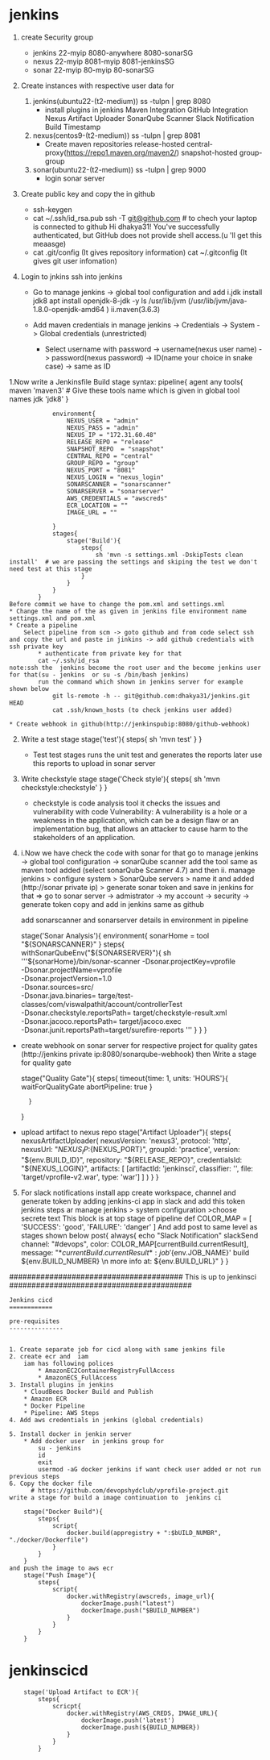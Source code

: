 # jenkins
1. create Security group
    * jenkins
        22-myip
        8080-anywhere
        8080-sonarSG
    * nexus
        22-myip
        8081-myip
        8081-jenkinsSG
    * sonar
        22-myip
        80-myip
        80-sonarSG

2. Create instances with respective user data for
    1. jenkins(ubuntu22-(t2-medium)) ss -tulpn | grep 8080 
        * install plugins in jenkins
            Maven Integration
            GitHub Integration
            Nexus Artifact Uploader
            SonarQube Scanner
            Slack Notification
            Build Timestamp
    2. nexus(centos9-(t2-medium)) ss -tulpn | grep 8081
        * Create maven repositories
            release-hosted
            central-proxy(https://repo1.maven.org/maven2/)
            snapshot-hosted
            group-group
    3. sonar(ubuntu22-(t2-medium)) ss -tulpn | grep 9000
        * login sonar server
3. Create public key and copy the in github
    * ssh-keygen
    * cat ~/.ssh/id_rsa.pub
        ssh -T git@github.com   # to chech your laptop is connected to github
            Hi dhakya31! You've successfully authenticated, but GitHub does not provide shell access.(u 'll get this meaasge)
    * cat .git/config  (It gives repository information)
      cat ~/.gitconfig (It gives git user infomation)

4. Login to jnkins
    ssh into jenkins
    * Go to manage jenkins -> global tool configuration  and add
        i.jdk
            install jdk8
                apt install openjdk-8-jdk -y
                ls /usr/lib/jvm  (/usr/lib/jvm/java-1.8.0-openjdk-amd64 )
        ii.maven(3.6.3)
    * Add maven credentials in manage jenkins -> Credentials -> System -> Global credentials (unrestricted)

        * Select username with password -> username(nexus user name) -> password(nexus password) -> ID(name your choice in snake case) -> same as ID

1.Now write a Jenkinsfile
        Build stage syntax:
            pipeline{
                agent any
                tools{
                    maven 'maven3'      # Give these tools name which is given in global tool names
                    jdk 'jdk8'
                }

                environment{
                    NEXUS_USER = "admin"
                    NEXUS_PASS = "admin"
                    NEXUS_IP = "172.31.60.48"
                    RELEASE_REPO = "release"
                    SNAPSHOT_REPO  = "snapshot"
                    CENTRAL_REPO = "central"
                    GROUP_REPO = "group"
                    NEXUS_PORT = "8081"
                    NEXUS_LOGIN = "nexus_login"
                    SONARSCANNER = "sonarscanner"
                    SONARSERVER = "sonarserver"
                    AWS_CREDENTIALS = "awscreds"
                    ECR_LOCATION = ""
                    IMAGE_URL = ""

                }
                stages{
                    stage('Build'){
                        steps{
                            sh 'mvn -s settings.xml -DskipTests clean install'  # we are passing the settings and skiping the test we don't  need test at this stage
                        }
                    }
                }
            }
    Before commit we have to change the pom.xml and settings.xml
    * Change the name of the as given in jenkins file environment name settings.xml and pom.xml
    * Create a pipeline 
        Select pipeline from scm -> goto github and from code select ssh and copy the url and paste in jinkins -> add github credentials with ssh private key 
            * authenticate from private key for that 
            cat ~/.ssh/id_rsa
    note:ssh the  jenkins become the root user and the become jenkins user for that(su - jenkins  or su -s /bin/bash jenkins)
            run the command which shown in jenkins server for example shown below
                git ls-remote -h -- git@github.com:dhakya31/jenkins.git HEAD
                cat .ssh/known_hosts (to check jenkins user added)

    * Create webhook in github(http://jenkinspubip:8080/github-webhook)
2. Write a test stage
    stage('test'){
        steps{
            sh 'mvn test'
        }
    }

    * Test test stages runs the unit test and generates the reports later  use this reports to upload in sonar server
3. Write checkstyle stage
    stage('Check style'){
        steps{
            sh 'mvn checkstyle:checkstyle'
        }
    }
     * checkstyle is code analysis tool it checks the issues and vulnerability with code 
            Vulnerability:
                A vulnerability is a hole or a weakness in the application, which can be a design flaw or an implementation bug, that allows an attacker to cause harm to the stakeholders of an application.

4. i.Now we have check the code with sonar for that go to manage jenkins -> global tool configuration -> sonarQube scanner add the tool same as maven tool added (select sonarQube Scanner 4.7)
and then
ii. manage jenkins > configure system >  SonarQube servers > name it and added (http://sonar private ip) >
generate sonar token and save in jenkins for that
    => go to sonar server -> admistrator -> my account -> security -> generate token copy and add in jenkins same as github

    add sonarscanner and sonarserver details in environment in pipeline

    stage('Sonar Analysis'){
        environment{
            sonarHome = tool "${SONARSCANNER}"
        }
        steps{
            withSonarQubeEnv("${SONARSERVER}"){
                sh '''${sonarHome}/bin/sonar-scanner -Dsonar.projectKey=vprofile \
                -Dsonar.projectName=vprofile \
                -Dsonar.projectVersion=1.0 \
                -Dsonar.sources=src/ \
                -Dsonar.java.binaries= targe/test-classes/com/viswalpathit/account/controllerTest \
                -Dsonar.checkstyle.reportsPath= target/checkstyle-result.xml\
                -Dsonar.jacoco.reportsPath= target/jacoco.exec\
                -Dsonar.junit.reportsPath=target/surefire-reports \'''
            }
        }
    }
* create webhook on sonar server for respective project for quality gates
    (http://jenkins private ip:8080/sonarqube-webhook)  then
    Write a stage for quality gate
    
    stage("Quality Gate"){
        steps{
            timeout{time: 1, units: 'HOURS'}{
                waitForQualityGate abortPipeline: true
            }
            
        }
    }
    
* upload artifact to nexus repo 
      stage("Artifact Uploader"){
            steps{
                nexusArtifactUploader(
                nexusVersion: 'nexus3',
                protocol: 'http',
                nexusUrl: "${NEXUS_IP}:${NEXUS_PORT}",
                groupId: 'practice',
                version: "${env.BUILD_ID}",
                repository: "${RELEASE_REPO}",
                credentialsId: "${NEXUS_LOGIN}",
                artifacts: [
                    [artifactId: 'jenkinsci',
                    classifier: '',
                    file: 'target/vprofile-v2.war',
                    type: 'war']
                    ]
                )
            }
        }
    
5. For slack notifications install app create workspace, channel and generate token by adding jenkins-ci app in slack and add this token jenkins steps ar
    manage jenkins > system configuration >choose secrete text
This block is at top stage of pipeline
def COLOR_MAP = [
    'SUCCESS': 'good',
    'FAILURE': 'danger'
]
And add post to same level as stages shown below 
   post{
        always{
            echo "Slack Notification"
            slackSend channel: "#devops",
            color: COLOR_MAP[currentBuild.currentResult],
            message: "*${currentBuild.currentResult}*: job '${env.JOB_NAME}' build ${env.BUILD_NUMBER} \n more info at: ${env.BUILD_URL}"
        }
    }


#######################################  This is up to jenkinsci   #########################################
    

    Jenkins cicd
    ============

    pre-requisites
    ---------------


    1. Create separate job for cicd along with same jenkins file 
    2. create ecr and  iam
        iam has following polices
            * AmazonEC2ContainerRegistryFullAccess
            * AmazonECS_FullAccess
    3. Install plugins in jenkins
        * CloudBees Docker Build and Publish
        * Amazon ECR
        * Docker Pipeline
        * Pipeline: AWS Steps
    4. Add aws credentials in jenkins (global credentials)

    5. Install docker in jenkin server
        * Add docker user  in jenkins group for
            su - jenkins
            id
            exit
            usermod -aG docker jenkins if want check user added or not run previous steps
    6. Copy the docker file
          # https://github.com/devopshydclub/vprofile-project.git
    write a stage for build a image continuation to  jenkins ci

        stage("Docker Build"){
            steps{
                script{
                    docker.build(appregistry + ":$bUILD_NUMBR", "./docker/Dockerfile")
                }
            }
        }
    and push the image to aws ecr
        stage("Push Image"){
            steps{
                script{
                    docker.withRegistry(awscreds, image_url){
                        dockerImage.push("latest")
                        dockerImage.push("$BUILD_NUMBER")
                    }
                }
            }
        }
        
# jenkinscicd
        stage('Upload Artifact to ECR'){
            steps{
                scricpt{
                    docker.withRegistry(AWS_CREDS, IMAGE_URL){
                        dockerImage.push('latest')
                        dockerImage.push(${BUILD_NUMBER})
                    }
                }
            }
    
